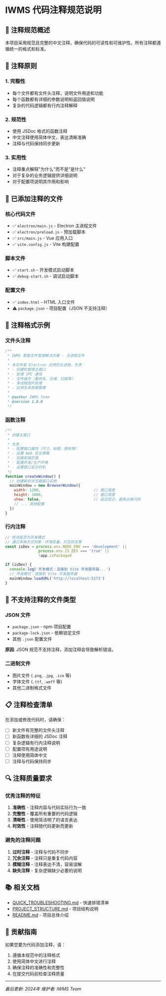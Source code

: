 # IWMS 代码注释规范说明

## 📝 注释规范概述

本项目采用规范且完整的中文注释，确保代码的可读性和可维护性。所有注释都遵循统一的格式和标准。

## 🎯 注释原则

### 1. 完整性
- 每个文件都有文件头注释，说明文件用途和功能
- 每个函数都有详细的参数说明和返回值说明
- 复杂的代码逻辑都有行内注释解释

### 2. 规范性
- 使用 JSDoc 格式的函数注释
- 中文注释使用简体中文，表达清晰准确
- 注释与代码保持同步更新

### 3. 实用性
- 注释重点解释"为什么"而不是"是什么"
- 对于复杂的业务逻辑提供详细说明
- 对于配置项说明其作用和影响

## 📁 已添加注释的文件

### 核心代码文件
- ✅ `electron/main.js` - Electron 主进程文件
- ✅ `electron/preload.js` - 预加载脚本
- ✅ `src/main.js` - Vue 应用入口
- ✅ `vite.config.js` - Vite 构建配置

### 脚本文件
- ✅ `start.sh` - 开发模式启动脚本
- ✅ `debug-start.sh` - 调试启动脚本

### 配置文件
- ✅ `index.html` - HTML 入口文件
- ⚠️ `package.json` - 项目配置（JSON 不支持注释）

## 🔧 注释格式示例

### 文件头注释
```javascript
/**
 * IWMS 智能文件管理解决方案 - 主进程文件
 * 
 * 本文件是 Electron 应用的主进程，负责：
 * - 创建和管理主窗口
 * - 处理 IPC 通信
 * - 文件操作（重命名、压缩、扫描等）
 * - 多线程图片处理
 * - 应用生命周期管理
 * 
 * @author IWMS Team
 * @version 1.0.0
 */
```

### 函数注释
```javascript
/**
 * 创建主窗口
 * 
 * 负责：
 * - 配置窗口属性（尺寸、标题、图标等）
 * - 设置 Web 安全策略
 * - 加载前端页面
 * - 配置开发/生产环境
 * - 设置窗口显示时机
 */
function createWindow() {
  // 创建新的浏览器窗口实例
  mainWindow = new BrowserWindow({
    width: 1200,                        // 窗口宽度
    height: 1000,                       // 窗口高度
    show: false,                        // 延迟显示，避免白屏闪烁
    // ... 其他配置
  })
}
```

### 行内注释
```javascript
// 检测是否为开发模式
// 通过多种方式判断：环境变量、打包状态等
const isDev = process.env.NODE_ENV === 'development' || 
               process.env.IS_DEV === 'true' || 
               !app.isPackaged

if (isDev) {
  console.log('开发模式：连接到 Vite 开发服务器...')
  // 开发模式：连接到 Vite 开发服务器
  mainWindow.loadURL('http://localhost:5173')
}
```

## 🚫 不支持注释的文件类型

### JSON 文件
- `package.json` - npm 项目配置
- `package-lock.json` - 依赖锁定文件
- 其他 `.json` 配置文件

**原因**: JSON 规范不支持注释，添加注释会导致解析错误。

### 二进制文件
- 图片文件 (`.png`, `.jpg`, `.ico` 等)
- 字体文件 (`.ttf`, `.woff` 等)
- 其他二进制格式文件

## 📋 注释检查清单

在添加或修改代码时，请确保：

- [ ] 新文件有完整的文件头注释
- [ ] 新函数有详细的 JSDoc 注释
- [ ] 复杂逻辑有行内注释说明
- [ ] 配置项有用途说明
- [ ] 注释使用简体中文
- [ ] 注释与代码保持同步

## 🔍 注释质量要求

### 优秀注释的特征
1. **准确性** - 注释内容与代码实际行为一致
2. **完整性** - 覆盖所有重要的代码逻辑
3. **清晰性** - 使用简洁明了的语言表达
4. **时效性** - 注释随代码更新而更新

### 避免的注释问题
1. **过时注释** - 注释与代码不同步
2. **冗余注释** - 注释只是重复代码内容
3. **模糊注释** - 注释表达不清，容易误解
4. **缺失注释** - 复杂逻辑缺少必要的说明

## 📚 相关文档

- [QUICK_TROUBLESHOOTING.md](./QUICK_TROUBLESHOOTING.md) - 快速排错清单
- [PROJECT_STRUCTURE.md](./PROJECT_STRUCTURE.md) - 项目结构说明
- [README.md](./README.md) - 项目总体介绍

## 🤝 贡献指南

如果您要为代码添加注释，请：

1. 遵循本规范中的注释格式
2. 使用简体中文进行注释
3. 确保注释的准确性和完整性
4. 在提交代码前检查注释质量

---

*最后更新: 2024年*
*维护者: IWMS Team*
